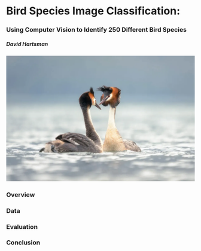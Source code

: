 # Bird Species Image Classification:
### Using Computer Vision to Identify 250 Different Bird Species
##### David Hartsman

![The majestic Puteketeke, New Zealand's "Bird of the Century"](./files/puteketeke.png)

### Overview


### Data


### Evaluation


### Conclusion
